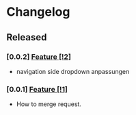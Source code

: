 # Changelog

## Released

### [0.0.2] [Feature [!2]](https://github.com/ElenaGhn/social-media/pull/2)

- navigation side dropdown anpassungen

### [0.0.1] [Feature [!1]](https://github.com/ElenaGhn/social-media/pull/1)

- How to merge request.

